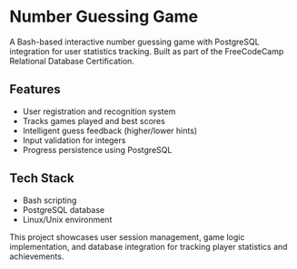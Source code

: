 # Number Guessing Game

A Bash-based interactive number guessing game with PostgreSQL integration for user statistics tracking. Built as part of the FreeCodeCamp Relational Database Certification.

## Features
- User registration and recognition system
- Tracks games played and best scores
- Intelligent guess feedback (higher/lower hints)
- Input validation for integers
- Progress persistence using PostgreSQL

## Tech Stack
- Bash scripting
- PostgreSQL database
- Linux/Unix environment 

This project showcases user session management, game logic implementation, and database integration for tracking player statistics and achievements.
 
